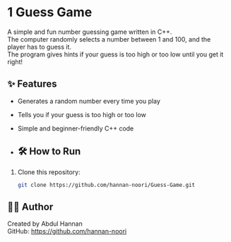# 1 Guess Game
A simple and fun number guessing game written in C++.  
The computer randomly selects a number between 1 and 100, and the player has to guess it.  
The program gives hints if your guess is too high or too low until you get it right!

## ✨ Features
- Generates a random number every time you play
- Tells you if your guess is too high or too low
- Simple and beginner-friendly C++ code

- ## 🛠️ How to Run

1. Clone this repository:
   ```bash
   git clone https://github.com/hannan-noori/Guess-Game.git

## 👨‍💻 Author
Created by Abdul Hannan  
GitHub: https://github.com/hannan-noori




